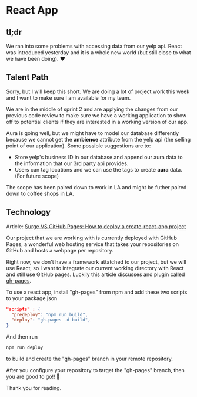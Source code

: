# React App

## tl;dr

We ran into some problems with accessing data from our yelp api. React was introduced yesterday and it is a whole new world (but still close to what we have been doing). ❤️

## Talent Path

Sorry, but I will keep this short. We are doing a lot of project work this week and I want to make sure I am available for my team.

We are in the middle of sprint 2 and are applying the changes from our previous code review to make sure we have a working application to show off to potential clients if they are interested in a working version of our app.

Aura is going well, but we might have to model our database differently because we cannot get the **ambience** attribute from the yelp api (the selling point of our application). Some possible suggestions are to:

- Store yelp's business ID in our database and append our aura data to the information that our 3rd party api provides.
- Users can tag locations and we can use the tags to create **aura** data. (For future scope)

The scope has been paired down to work in LA and might be futher paired down to coffee shops in LA.

## Technology

Article: [Surge VS GitHub Pages: How to deploy a create-react-app project](https://medium.freecodecamp.org/surge-vs-github-pages-deploying-a-create-react-app-project-c0ecbf317089)

Our project that we are working with is currently deployed with GitHub Pages, a wonderful web hosting service that takes your repositories on GitHub and hosts a webpage per repository.

Right now, we don't have a framework attatched to our project, but we will use React, so I want to integrate our current working directory with React and still use GitHub pages. Luckily this article discusses and plugin called [gh-pages](https://www.npmjs.com/package/gh-pages).

To use a react app, install "gh-pages" from npm and add these two scripts to your package.json

```json
"scripts" : {
  "predeploy": "npm run build",
  "deploy": "gh-pages -d build",
}
```

And then run

```bash
npm run deploy
```

to build and create the "gh-pages" branch in your remote repository.

After you configure your repository to target the "gh-pages" branch, then you are good to go!! 🎉

Thank you for reading.
